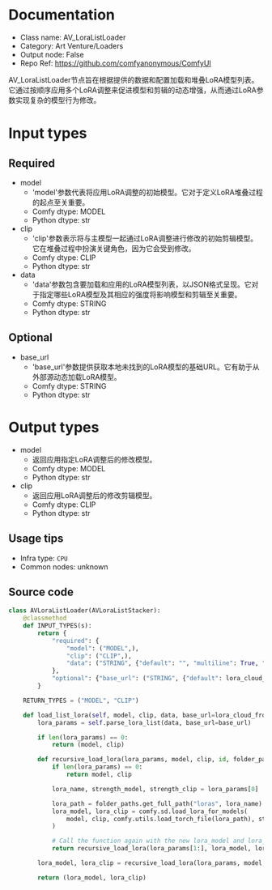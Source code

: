 
# Documentation
- Class name: AV_LoraListLoader
- Category: Art Venture/Loaders
- Output node: False
- Repo Ref: https://github.com/comfyanonymous/ComfyUI

AV_LoraListLoader节点旨在根据提供的数据和配置加载和堆叠LoRA模型列表。它通过按顺序应用多个LoRA调整来促进模型和剪辑的动态增强，从而通过LoRA参数实现复杂的模型行为修改。

# Input types
## Required
- model
    - 'model'参数代表将应用LoRA调整的初始模型。它对于定义LoRA堆叠过程的起点至关重要。
    - Comfy dtype: MODEL
    - Python dtype: str
- clip
    - 'clip'参数表示将与主模型一起通过LoRA调整进行修改的初始剪辑模型。它在堆叠过程中扮演关键角色，因为它会受到修改。
    - Comfy dtype: CLIP
    - Python dtype: str
- data
    - 'data'参数包含要加载和应用的LoRA模型列表，以JSON格式呈现。它对于指定哪些LoRA模型及其相应的强度将影响模型和剪辑至关重要。
    - Comfy dtype: STRING
    - Python dtype: str
## Optional
- base_url
    - 'base_url'参数提供获取本地未找到的LoRA模型的基础URL。它有助于从外部源动态加载LoRA模型。
    - Comfy dtype: STRING
    - Python dtype: str

# Output types
- model
    - 返回应用指定LoRA调整后的修改模型。
    - Comfy dtype: MODEL
    - Python dtype: str
- clip
    - 返回应用LoRA调整后的修改剪辑模型。
    - Comfy dtype: CLIP
    - Python dtype: str


## Usage tips
- Infra type: `CPU`
- Common nodes: unknown


## Source code
```python
class AVLoraListLoader(AVLoraListStacker):
    @classmethod
    def INPUT_TYPES(s):
        return {
            "required": {
                "model": ("MODEL",),
                "clip": ("CLIP",),
                "data": ("STRING", {"default": "", "multiline": True, "dynamicPrompts": False}),
            },
            "optional": {"base_url": ("STRING", {"default": lora_cloud_front_url})},
        }

    RETURN_TYPES = ("MODEL", "CLIP")

    def load_list_lora(self, model, clip, data, base_url=lora_cloud_front_url):
        lora_params = self.parse_lora_list(data, base_url=base_url)

        if len(lora_params) == 0:
            return (model, clip)

        def recursive_load_lora(lora_params, model, clip, id, folder_paths):
            if len(lora_params) == 0:
                return model, clip

            lora_name, strength_model, strength_clip = lora_params[0]

            lora_path = folder_paths.get_full_path("loras", lora_name)
            lora_model, lora_clip = comfy.sd.load_lora_for_models(
                model, clip, comfy.utils.load_torch_file(lora_path), strength_model, strength_clip
            )

            # Call the function again with the new lora_model and lora_clip and the remaining tuples
            return recursive_load_lora(lora_params[1:], lora_model, lora_clip, id, folder_paths)

        lora_model, lora_clip = recursive_load_lora(lora_params, model, clip, id, folder_paths)

        return (lora_model, lora_clip)

```
